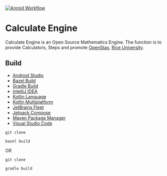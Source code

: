 [Android]: https://developer.android.com/studio

[Bazel]: https://bazel.build/reference

[Compose]: https://developer.android.com/jetpack/compose

[Fleet]: https://jetbrains.com/fleet/

[Gradle]: https://gradle.org/

[IDEA]: https://jetbrains.com/idea/

[KMP]: https://kotlinlang.org/docs/multiplatform.html

[Kotlin]: https://kotlinlang.org/

[Maven]: https://maven.apache.org/index.html

[Rice]: https://rice.edu

[Stax]: https://openstax.org

[VSCode]: https://code.visualstudio.com/docs

<a href="https://github.com/HyaenaTechnologies/calculate_engine_compose">
  <h1>
    <picture>
      <img src="https://github.com/HyaenaTechnologies/calculate_engine/blob/main/android/lib/src/main/res/raw/hce_markdown.png" alt="">
    </picture>
  </h1>
</a>

[![Anroid Workflow](https://github.com/HyaenaTechnologies/calculate_engine/actions/workflows/android.yml/badge.svg)](https://github.com/HyaenaTechnologies/calculate_engine/actions/workflows/android.yml)

# Calculate Engine

Calculate Engine is an Open Source Mathematics Engine. The function is to provide Calculators, 
Steps and promote [OpenStax][Stax], [Rice University][Rice].

## Build

- [Android Studio][Android]
- [Bazel Build][Bazel]
- [Gradle Build][Gradle]
- [IntelliJ IDEA][IDEA]
- [Kotlin Language][Kotlin]
- [Kotlin Multiplatform][KMP]
- [JetBrains Fleet][Fleet]
- [Jetpack Compose][Compose]
- [Maven Package Manager][Maven]
- [Visual Studio Code][VSCode]

```shell
git clone

bazel build
```

OR

```shell
git clone

gradle build
```